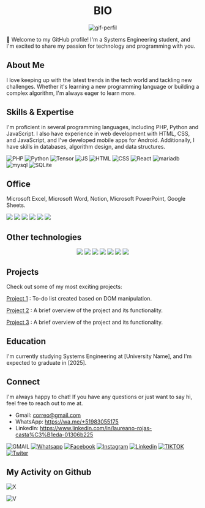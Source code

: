 <div align="center">
  <h1>BIO</h1>

  ![gif-perfil](https://github.com/Laureano-RC/Laureano-RC/blob/72a76868031566034e4b7db0b24dde8109d5ab3e/im.gif)
  
  
  
</div>

👋 Welcome to my GitHub profile! I'm a Systems Engineering student, and I'm excited to share my passion for technology and programming with you.

## About Me

I love keeping up with the latest trends in the tech world and tackling new challenges. Whether it's learning a new programming language or building a complex algorithm, I'm always eager to learn more.

## Skills & Expertise

I'm proficient in several programming languages, including PHP, Python and JavaScript. I also have experience in web development with HTML, CSS, and JavaScript, and I've developed mobile apps for Android. Additionally, I have skills in databases, algorithm design, and data structures.

![PHP](https://img.shields.io/badge/PHP-777BB4?style=for-the-badge&logo=php&logoColor=white)
![Python](https://img.shields.io/badge/Python-14354C?style=for-the-badge&logo=python&logoColor=yellow)
![Tensor](https://img.shields.io/badge/TensorFlow-FF6F00?style=for-the-badge&logo=tensorflow&logoColor=black)
![JS](https://img.shields.io/badge/JavaScript-F7DF1E?style=for-the-badge&logo=javascript&logoColor=black)
![HTML](https://img.shields.io/badge/HTML5-E34F26?style=for-the-badge&logo=html5&logoColor=white)
![CSS](https://img.shields.io/badge/CSS3-1572B6?style=for-the-badge&logo=css3&logoColor=white)
![React](https://img.shields.io/badge/React-20232A?style=for-the-badge&logo=react&logoColor=61DAFB)
![mariadb](https://img.shields.io/badge/MariaDB-003545?style=for-the-badge&logo=mariadb&logoColor=white)
![mysql](https://img.shields.io/badge/MySQL-005C84?style=for-the-badge&logo=mysql&logoColor=white)
![SQLite](https://img.shields.io/badge/SQLite-07405E?style=for-the-badge&logo=sqlite&logoColor=white)


## Office

Microsoft Excel, Microsoft Word, Notion, Microsoft PowerPoint, Google Sheets.

![](https://img.shields.io/badge/Microsoft_Excel-217346?style=for-the-badge&logo=microsoft-excel&logoColor=white)
![](https://img.shields.io/badge/Microsoft_Word-2B579A?style=for-the-badge&logo=microsoft-word&logoColor=white)
![](https://img.shields.io/badge/Notion-000000?style=for-the-badge&logo=notion&logoColor=white)
![](https://img.shields.io/badge/Microsoft_PowerPoint-B7472A?style=for-the-badge&logo=microsoft-powerpoint&logoColor=white)
![](https://img.shields.io/badge/Google%20Sheets-34A853?style=for-the-badge&logo=google-sheets&logoColor=white)
![](https://img.shields.io/badge/Microsoft_Office-D83B01?style=for-the-badge&logo=microsoft-office&logoColor=white)

## Other technologies

<div align="center">
  
  ![](https://img.shields.io/badge/Android-3DDC84?style=for-the-badge&logo=android&logoColor=white)
  ![](https://img.shields.io/badge/Linux-FCC624?style=for-the-badge&logo=linux&logoColor=black)
  ![](https://img.shields.io/badge/Kali_Linux-557C94?style=for-the-badge&logo=kali-linux&logoColor=white)
  ![](https://img.shields.io/badge/Arch_Linux-1793D1?style=for-the-badge&logo=arch-linux&logoColor=white)
  ![](https://img.shields.io/badge/Ubuntu-E95420?style=for-the-badge&logo=ubuntu&logoColor=white)
  ![](https://img.shields.io/badge/Debian-A81D33?style=for-the-badge&logo=debian&logoColor=white)
  ![](https://img.shields.io/badge/Windows-0078D6?style=for-the-badge&logo=windows&logoColor=white)
  
</div>

## Projects

Check out some of my most exciting projects:

[Project 1](https://tdlist-list.netlify.app/) : To-do list created based on DOM manipulation.

[Project 2]() : A brief overview of the project and its functionality.

[Project 3]() : A brief overview of the project and its functionality.

## Education

I'm currently studying Systems Engineering at [University Name], and I'm expected to graduate in [2025].

## Connect

I'm always happy to chat! If you have any questions or just want to say hi, feel free to reach out to me at.

- Gmail: correo@gmail.com
- WhatsApp: https://wa.me/+51983055175
- LinkedIn: https://www.linkedin.com/in/laureano-rojas-casta%C3%B1eda-01306b225

![GMAIL](https://img.shields.io/badge/Gmail-D14836?style=for-the-badge&logo=gmail&logoColor=white)
[![Whatsapp](https://img.shields.io/badge/WhatsApp-25D366?style=for-the-badge&logo=whatsapp&logoColor=white)](https://wa.me/+51983055175)
[![Facebook](https://img.shields.io/badge/Facebook-1877F2?style=for-the-badge&logo=facebook&logoColor=white)](https://web.facebook.com)
[![Instagram](https://img.shields.io/badge/Instagram-E4405F?style=for-the-badge&logo=instagram&logoColor=white)](https://instagram.com/r_)
[![Linkedin](https://img.shields.io/badge/LinkedIn-0077B5?style=for-the-badge&logo=linkedin&logoColor=white)](https://www.linkedin.com/in/laureano-rojas-casta%C3%B1eda-01306b225)
[![TIKTOK](https://img.shields.io/badge/TikTok-000000?style=for-the-badge&logo=tiktok&logoColor=white)](https://tiktok.com/)
[![Twiter](https://img.shields.io/badge/Twitter-1DA1F2?style=for-the-badge&logo=twitter&logoColor=white)](https://twiter.com/)

## My Activity on Github

![X](https://github-readme-stats.vercel.app/api?username=Dilmer-Rojas&theme=blue-green)

![V](https://github-readme-stats.vercel.app/api/top-langs/?username=Dilmer-Rojas&theme=blue-green)

  
<!--
**Laureano-RC/Laureano-RC** is a ✨ _special_ ✨ repository because its `README.md` (this file) appears on your GitHub profile.

Here are some ideas to get you started:

- 🔭 I’m currently working on ...
- 🌱 I’m currently learning ...
- 👯 I’m looking to collaborate on ...
- 🤔 I’m looking for help with ...
- 💬 Ask me about ...
- 📫 How to reach me: ...
- 😄 Pronouns: ...
- ⚡ Fun fact: ...
-->
